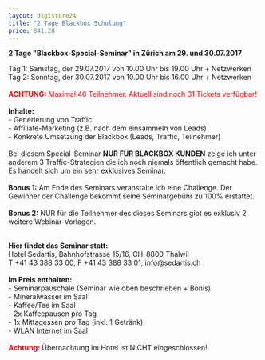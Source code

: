```yaml
---
layout: digistore24
title: "2 Tage Blackbox Schulung"
price: 841.28
---
```

<p><strong>2 Tage &quot;Blackbox-Special-Seminar&quot; in Z&#xFC;rich am 29. und 30.07.2017</strong></p>
<p>Tag 1: Samstag, der 29.07.2017 von 10.00 Uhr bis 19.00 Uhr + Netzwerken<br>Tag 2: Sonntag, der 30.07.2017 von 10.00 Uhr bis 16.00 Uhr&#xA0;+ Netzwerken<br><br><span style="color:#ff0000;"><strong>ACHTUNG:</strong> Maximal 40 Teilnehmer. Aktuell sind noch&#xA0;31 Tickets verf&#xFC;gbar!</span><br><br><strong>Inhalte:</strong><br>-&#xA0;Generierung von Traffic<br>-&#xA0;Affiliate-Marketing (z.B. nach dem einsammeln von Leads)<br>- Konkrete Umsetzung der Blackbox (Leads, Traffic, Teilnehmer)<br><br>Bei diesem Special-Seminar <strong>NUR F&#xDC;R BLACKBOX KUNDEN</strong> zeige ich unter anderem 3 Traffic-Strategien die ich noch niemals &#xF6;ffentlich gemacht habe. Es handelt sich um ein sehr exklusives Seminar.<br><br><strong>Bonus 1:</strong> Am Ende des Seminars veranstalte ich eine Challenge. Der Gewinner der Challenge bekommt seine Seminargeb&#xFC;hr zu 100% erstattet.<br><br><strong>Bonus 2:</strong> NUR f&#xFC;r die Teilnehmer des dieses Seminars gibt es exklusiv 2 weitere Webinar-Vorlagen.&#xA0;<br><br></p>
<p><strong>Hier findet das Seminar statt:<br></strong>Hotel Sedartis, Bahnhofstrasse 15/16, CH-8800 Thalwil<br>T +41 43 388 33 00, F +41 43 388 33 01, <a href="mailto:info@sedartis.ch">info@sedartis.ch</a><br><br><strong>Im Preis enthalten:</strong><br>- Seminarpauschale (Seminar wie oben beschrieben + Bonis)<br>- Mineralwasser im Saal<br>- Kaffee/Tee im Saal<br>- 2x Kaffeepausen pro Tag<br>- 1x Mittagessen pro Tag (inkl. 1 Getr&#xE4;nk)<br>- WLAN Internet im Saal<br><br><span style="color:#ff0000;"><strong>Achtung:</strong></span> &#xDC;bernachtung im Hotel ist NICHT eingeschlossen!</p>